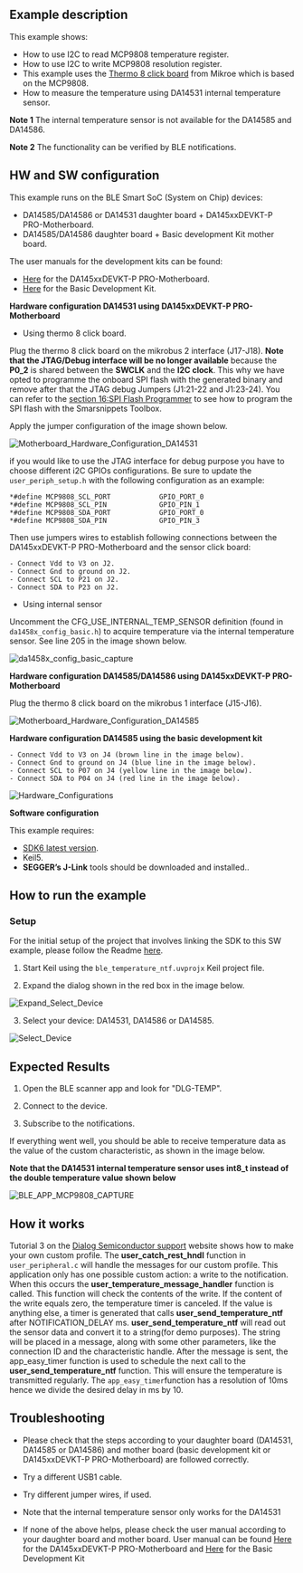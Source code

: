 ## Example description

This example shows:
- How to use I2C to read MCP9808 temperature register.
- How to use I2C to write MCP9808 resolution register.
- This example uses the [Thermo 8 click board](https://www.mikroe.com/thermo-8-click) from Mikroe which is based on the MCP9808.
- How to measure the temperature using DA14531 internal temperature sensor.

**Note 1** 
The internal temperature sensor is not available for the DA14585 and DA14586.

**Note 2** 
The functionality can be verified by BLE notifications.


## HW and SW configuration

This example runs on the BLE Smart SoC (System on Chip) devices:
- DA14585/DA14586 or DA14531 daughter board + DA145xxDEVKT-P PRO-Motherboard.
- DA14585/DA14586 daughter board + Basic development Kit mother board.

The user manuals for the development kits can be found:
- [Here](https://www.dialog-semiconductor.com/products/da14531-development-kit-pro) for the DA145xxDEVKT-P PRO-Motherboard.
- [Here](https://www.dialog-semiconductor.com/sites/default/files/um-b-048_da14585da14586_getting_started_guide_v2.0_0.pdf) for the Basic Development Kit.

__Hardware configuration DA14531 using DA145xxDEVKT-P PRO-Motherboard__
	
- Using thermo 8 click board.
	
Plug the thermo 8 click board on the mikrobus 2 interface (J17-J18). **Note that the JTAG/Debug interface will be no longer available** because the **P0_2** is shared between the **SWCLK** and the **I2C clock**.
This why we have opted to programme the onboard SPI flash with the generated binary and remove after that the JTAG debug Jumpers (J1:21-22 and J1:23-24). You can refer to the [section 16:SPI Flash Programmer](http://lpccs-docs.dialog-semiconductor.com/UM-B-083/tools/SPIFlashProgrammer.html) to see how to program the SPI flash with the Smarsnippets Toolbox.

Apply the jumper configuration of the image shown below.

![Motherboard_Hardware_Configuration_DA14531](assets/da14531_temp.svg)
	
if you would like to use the JTAG interface for debug purpose you have to choose different i2C GPIOs configurations. Be sure to update the `user_periph_setup.h` with the following configuration as an example:

	*#define MCP9808_SCL_PORT            GPIO_PORT_0
	*#define MCP9808_SCL_PIN	         GPIO_PIN_1
	*#define MCP9808_SDA_PORT            GPIO_PORT_0
	*#define MCP9808_SDA_PIN             GPIO_PIN_3
			
Then use jumpers wires to establish following connections between the DA145xxDEVKT-P PRO-Motherboard and the sensor click board:
 
	- Connect Vdd to V3 on J2.
	- Connect Gnd to ground on J2.
	- Connect SCL to P21 on J2.
	- Connect SDA to P23 on J2.

- Using internal sensor

Uncomment the CFG_USE_INTERNAL_TEMP_SENSOR definition (found in `da1458x_config_basic.h`) to acquire temperature via the internal temperature sensor. See line 205 in the image shown below.

![da1458x_config_basic_capture](assets/da1458x_config_basic_capture.png)


__Hardware configuration DA14585/DA14586 using DA145xxDEVKT-P PRO-Motherboard__

Plug the thermo 8 click board on the mikrobus 1 interface (J15-J16).	

![Motherboard_Hardware_Configuration_DA14585](assets/da14585_temp.svg)

__Hardware configuration DA14585 using the basic development kit__

	- Connect Vdd to V3 on J4 (brown line in the image below).
	- Connect Gnd to ground on J4 (blue line in the image below).
	- Connect SCL to P07 on J4 (yellow line in the image below).
	- Connect SDA to P04 on J4 (red line in the image below).		

![Hardware_Configurations](assets/basic.svg)

__Software configuration__

This example requires:

- [SDK6 latest version](https://www.renesas.com/eu/en/document/swo/sdk601811821-da1453x-da145856?r=1564826).
- Keil5.
- __SEGGER’s J-Link__ tools should be downloaded and installed..


## How to run the example

### Setup
For the initial setup of the project that involves linking the SDK to this SW example, please follow the Readme [here](../../Readme.md).

1. Start Keil using the `ble_temperature_ntf.uvprojx` Keil project file.

2. Expand the dialog shown in the red box in the image below.

![Expand_Select_Device](assets/Expand_Select_Device.png)

3. Select your device: DA14531, DA14586 or DA14585.
		
![Select_Device](assets/Select_Device.png)



## Expected Results

1. Open the BLE scanner app and look for "DLG-TEMP".

2. Connect to the device.

3. Subscribe to the notifications.

If everything went well, you should be able to receive temperature data as the value of the custom characteristic, as shown in the image below.

__Note that the DA14531 internal temperature sensor uses int8_t instead of the double temperature value shown below__

![BLE_APP_MCP9808_CAPTURE](assets/BLE_APP_MCP9808_CAPTURE.png)


## How it works

Tutorial 3 on the [Dialog Semiconductor support](https://www.dialog-semiconductor.com/sites/default/files/training_03_custom_profile_gatt_cmd_example_v1.2.pdf) website shows how to make your own custom profile. The **user_catch_rest_hndl** function in `user_peripheral.c` will handle the messages for our custom profile. This application only has one possible 
custom action: a write to the notification. When this occurs the **user_temperature_message_handler** function is called. This function will check the contents of the write. If the content of the write equals zero, the temperature timer is canceled. If the value is 
anything else, a timer is generated that calls **user_send_temperature_ntf** after NOTIFICATION_DELAY ms. **user_send_temperature_ntf** will read out the sensor data and convert it to a string(for demo purposes). The string will be placed in a message, along with some other parameters, like the connection ID
and the characteristic handle. After the message is sent, the app_easy_timer function is used to schedule the next call to the **user_send_temperature_ntf** function. This will ensure the temperature is transmitted regularly. The `app_easy_timer`function
has a resolution of 10ms hence we divide the desired delay in ms by 10.

## Troubleshooting
- Please check that the steps according to your daughter board (DA14531, DA14585 or DA14586) and mother board (basic development kit or DA145xxDEVKT-P PRO-Motherboard) are followed correctly.

- Try a different USB1 cable.

- Try different jumper wires, if used.

- Note that the internal temperature sensor only works for the DA14531

- If none of the above helps, please check the user manual according to your daughter board and mother board. User manual can be found [Here](https://www.dialog-semiconductor.com/products/da14531-development-kit-pro) for the DA145xxDEVKT-P PRO-Motherboard and [Here](https://www.dialog-semiconductor.com/sites/default/files/um-b-048_da14585da14586_getting_started_guide_v2.0_0.pdf) for the Basic Development Kit

